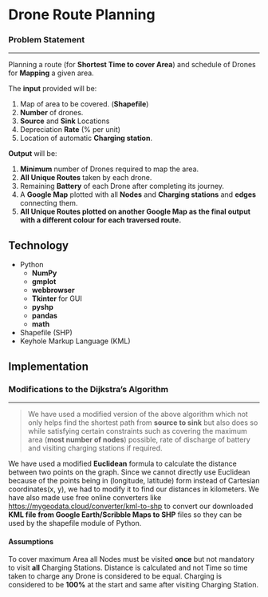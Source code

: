 # Drone Route Planning

### Problem Statement
---
 Planning a route (for **Shortest Time to cover Area**) and schedule of Drones for **Mapping** a given area.

 The **input** provided will be:
1) Map of area to be covered. (**Shapefile**) 
2) **Number** of drones. 
3) **Source** and **Sink** Locations 
4) Depreciation **Rate** (% per unit)
5) Location of automatic **Charging station**.

**Output** will be:
1) **Minimum** number of Drones required to map the area.
2) **All Unique Routes** taken by each drone.
3) Remaining **Battery** of each Drone after completing its journey.
4) A **Google Map** plotted with all **Nodes** and **Charging stations** and **edges** connecting them.
5) **All Unique Routes plotted on another Google Map as the final output with a different colour for each traversed route.**

## Technology
* Python 
   * **NumPy**
   * **gmplot**
   * **webbrowser**
   * **Tkinter** for GUI
   * **pyshp**
   * **pandas**
   * **math**
* Shapefile (SHP)
* Keyhole Markup Language (KML)

## Implementation

### Modifications to the Dijkstra’s Algorithm
---

> We have used a modified version of the above algorithm which not only helps find the shortest path from **source to sink** but also does so while satisfying certain constraints such as covering the maximum area (**most number of nodes**) possible, rate of discharge of battery and visiting charging stations if required.

We have used a modified **Euclidean** formula to calculate the distance between two points on the graph. Since we cannot directly use Euclidean because of the points being in (longitude, latitude) form instead of Cartesian coordinates(x, y), we had to modify it to find our distances in kilometers. 
We have also made use free online converters like https://mygeodata.cloud/converter/kml-to-shp to convert our downloaded **KML file from Google Earth/Scribble Maps to SHP** files so they can be used by the shapefile module of Python.

#### Assumptions
To cover maximum Area all Nodes must be visited **once** but not mandatory to visit **all** Charging Stations. Distance is calculated and not Time so time taken to charge any Drone is considered to be equal. Charging is considered to be **100%** at the start and same after visiting Charging Station.


